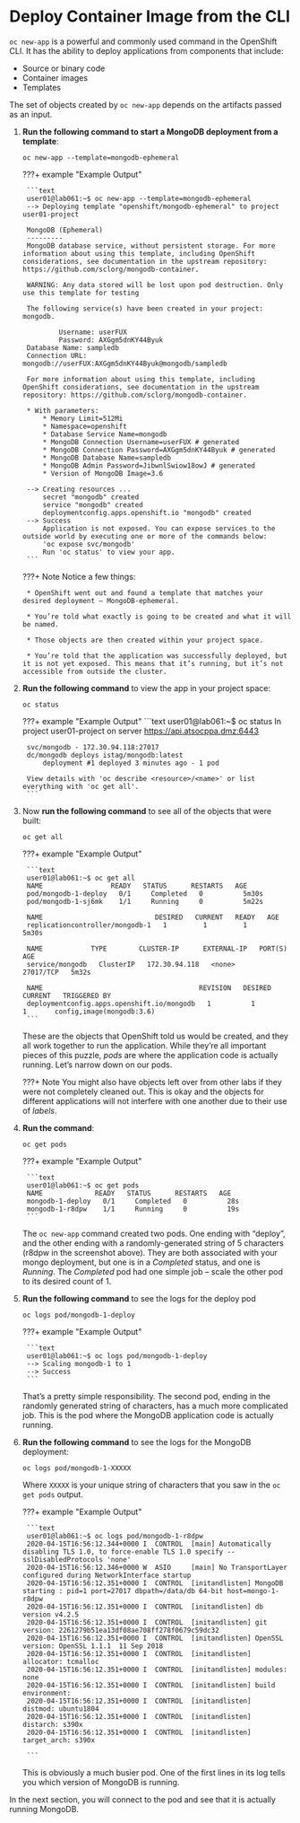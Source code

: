 # Deploy Container Image from the CLI

`oc new-app` is a powerful and commonly used command in the OpenShift CLI. It has the ability to deploy applications from components that include:

* Source or binary code
* Container images
* Templates

The set of objects created by `oc new-app` depends on the artifacts passed as an input.

1. **Run the following command to start a MongoDB deployment from a template**:

    ```text
    oc new-app --template=mongodb-ephemeral
    ```

    ???+ example "Example Output"

        ```text
        user01@lab061:~$ oc new-app --template=mongodb-ephemeral
        --> Deploying template "openshift/mongodb-ephemeral" to project user01-project

        MongoDB (Ephemeral)
        ---------
        MongoDB database service, without persistent storage. For more information about using this template, including OpenShift considerations, see documentation in the upstream repository: https://github.com/sclorg/mongodb-container.
        
        WARNING: Any data stored will be lost upon pod destruction. Only use this template for testing

        The following service(s) have been created in your project: mongodb.
        
                Username: userFUX
                Password: AXGgm5dnKY44Byuk
        Database Name: sampledb
        Connection URL: mongodb://userFUX:AXGgm5dnKY44Byuk@mongodb/sampledb
        
        For more information about using this template, including OpenShift considerations, see documentation in the upstream repository: https://github.com/sclorg/mongodb-container.

        * With parameters:
            * Memory Limit=512Mi
            * Namespace=openshift
            * Database Service Name=mongodb
            * MongoDB Connection Username=userFUX # generated
            * MongoDB Connection Password=AXGgm5dnKY44Byuk # generated
            * MongoDB Database Name=sampledb
            * MongoDB Admin Password=JibwnlSwiow18owJ # generated
            * Version of MongoDB Image=3.6

        --> Creating resources ...
            secret "mongodb" created
            service "mongodb" created
            deploymentconfig.apps.openshift.io "mongodb" created
        --> Success
            Application is not exposed. You can expose services to the outside world by executing one or more of the commands below:
            'oc expose svc/mongodb' 
            Run 'oc status' to view your app.
        ```
    ???+ Note
        Notice a few things:

        * OpenShift went out and found a template that matches your desired deployment – MongoDB-ephemeral.

        * You’re told what exactly is going to be created and what it will be named.

        * Those objects are then created within your project space.

        * You’re told that the application was successfully deployed, but it is not yet exposed. This means that it’s running, but it’s not accessible from outside the cluster.

1. **Run the following command** to view the app in your project space:

    ```text
    oc status
    ```

    ???+ example "Example Output"
        ```text
        user01@lab061:~$ oc status
        In project user01-project on server https://api.atsocppa.dmz:6443

        svc/mongodb - 172.30.94.118:27017
        dc/mongodb deploys istag/mongodb:latest 
            deployment #1 deployed 3 minutes ago - 1 pod

        View details with 'oc describe <resource>/<name>' or list everything with 'oc get all'.
        ```
1. Now **run the following command** to see all of the objects that were built:

    ```text
    oc get all
    ```

    ???+ example "Example Output"

        ```text
        user01@lab061:~$ oc get all
        NAME                 READY   STATUS      RESTARTS   AGE
        pod/mongodb-1-deploy   0/1     Completed   0          5m30s
        pod/mongodb-1-sj6mk    1/1     Running     0          5m22s

        NAME                            DESIRED   CURRENT   READY   AGE
        replicationcontroller/mongodb-1   1         1         1       5m30s

        NAME            TYPE        CLUSTER-IP      EXTERNAL-IP   PORT(S)     AGE
        service/mongodb   ClusterIP   172.30.94.118   <none>        27017/TCP   5m32s

        NAME                                       REVISION   DESIRED   CURRENT   TRIGGERED BY
        deploymentconfig.apps.openshift.io/mongodb   1          1         1       config,image(mongodb:3.6)
        ```

    These are the objects that OpenShift told us would be created, and they all work together to run the application. While they’re all important pieces of this puzzle, *pods* are where the application code is actually running. Let’s narrow down on our pods.

    ???+ Note
        You might also have objects left over from other labs if they were not completely cleaned out. This is okay and the objects for different applications will not interfere with one another due to their use of *labels*.

1. **Run the command**:

    ```text
    oc get pods
    ```

    ???+ example "Example Output"

        ```text
        user01@lab061:~$ oc get pods
        NAME             READY   STATUS      RESTARTS   AGE
        mongodb-1-deploy   0/1     Completed   0          28s
        mongodb-1-r8dpw    1/1     Running     0          19s
        ```

    The `oc new-app` command created two pods. One ending with “deploy”, and the other ending with a randomly-generated string of 5 characters (r8dpw in the screenshot above). They are both associated with your mongo deployment, but one is in a *Completed* status, and one is *Running*. The *Completed* pod had one simple job – scale the other pod to its desired count of 1.

1. **Run the following command** to see the logs for the deploy pod

    ```text
    oc logs pod/mongodb-1-deploy
    ```

    ???+ example "Example Output"

        ```text
        user01@lab061:~$ oc logs pod/mongodb-1-deploy
        --> Scaling mongodb-1 to 1
        --> Success
        ```

    That’s a pretty simple responsibility. The second pod, ending in the randomly generated string of characters, has a much more complicated job. This is the pod where the MongoDB application code is actually running.

1. **Run the following command** to see the logs for the MongoDB deployment:

    ```text
    oc logs pod/mongodb-1-XXXXX
    ```

    Where `XXXXX` is your unique string of characters that you saw in the `oc get pods` output.

    ???+ example "Example Output"

        ```text
        user01@lab061:~$ oc logs pod/mongodb-1-r8dpw
        2020-04-15T16:56:12.344+0000 I  CONTROL  [main] Automatically disabling TLS 1.0, to force-enable TLS 1.0 specify --sslDisabledProtocols 'none'
        2020-04-15T16:56:12.346+0000 W  ASIO     [main] No TransportLayer configured during NetworkInterface startup
        2020-04-15T16:56:12.351+0000 I  CONTROL  [initandlisten] MongoDB starting : pid=1 port=27017 dbpath=/data/db 64-bit host=mongo-1-r8dpw
        2020-04-15T16:56:12.351+0000 I  CONTROL  [initandlisten] db version v4.2.5
        2020-04-15T16:56:12.351+0000 I  CONTROL  [initandlisten] git version: 2261279b51ea13df08ae708ff278f0679c59dc32
        2020-04-15T16:56:12.351+0000 I  CONTROL  [initandlisten] OpenSSL version: OpenSSL 1.1.1  11 Sep 2018
        2020-04-15T16:56:12.351+0000 I  CONTROL  [initandlisten] allocator: tcmalloc
        2020-04-15T16:56:12.351+0000 I  CONTROL  [initandlisten] modules: none
        2020-04-15T16:56:12.351+0000 I  CONTROL  [initandlisten] build environment:
        2020-04-15T16:56:12.351+0000 I  CONTROL  [initandlisten]     distmod: ubuntu1804
        2020-04-15T16:56:12.351+0000 I  CONTROL  [initandlisten]     distarch: s390x
        2020-04-15T16:56:12.351+0000 I  CONTROL  [initandlisten]     target_arch: s390x

        ```

    This is obviously a much busier pod. One of the first lines in its log tells you which version of MongoDB is running.

In the next section, you will connect to the pod and see that it is actually running MongoDB.
